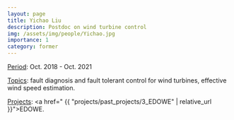 ```yaml
---
layout: page
title: Yichao Liu
description: Postdoc on wind turbine control
img: /assets/img/people/Yichao.jpg
importance: 1
category: former
---
```


<!-- NOTE: make the profile picture appear here as in my about page (copy the code for floating image) -->

<u>Period</u>: Oct. 2018 - Oct. 2021

<u>Topics</u>: fault diagnosis and fault tolerant control for wind turbines, effective wind speed estimation.

<u>Projects</u>: <a href=" {{ "projects/past_projects/3_EDOWE" | relative_url }}">EDOWE</a>.

<!-- NOTE: add projects to everybody, with links to their page -->